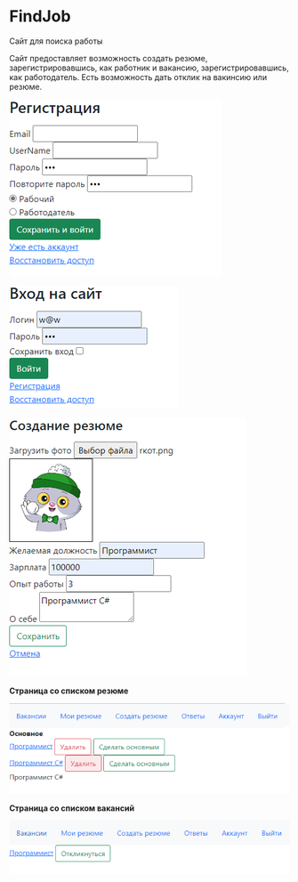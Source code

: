 # FindJob
Сайт для поиска работы

Сайт предоставляет возможность создать резюме, зарегистрировавшись, как работник и вакансию, зарегистрировавшись, как работодатель. Есть возможность дать отклик на вакинсию или резюме.

![Alt text](Images/Регистрация.png)

![Alt text](Images/Вход.png)

![Alt text](Images/Создание%20резюме.png)

**Страница со списком резюме**

![Alt text](Images/Список%20резюме.png)

**Страница со списком вакансий**

![Alt text](Images/Вакансии.png)

